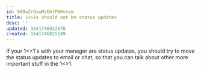 ```yaml
---
id: 949aZrQvwMsEbtFW8vnzm
title: 1<>1s should not be status updates
desc: ''
updated: 1641746922670
created: 1641746825249
---
```



If your 1<>1's with your manager are status updates, you should try to move the status updates to email or chat, so that you can talk about other more important stuff in the 1<>1.
